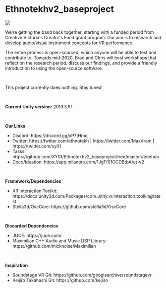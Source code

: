 # Ethnotekhv2_baseproject

<img src="http://www.ethnotekh.com/wp-content/uploads/2014/09/ET-No-Eveil2.jpg">

We're getting the band back together, starting with a funded period from Creative Victoria's Creator's Fund grant program. Our aim is to research and develop audio/visual instrument concepts for VR performance.

The entire process is open-sourced, which anyone will be able to test and contribute to. Towards mid-2020, Brad and Chris will host workshops that reflect on the research period, discuss our findings, and provide a friendly introduction to using the open-source software.

<p>&nbsp</p>

This project currently does nothing. Stay tuned!

<p>&nbsp</p>

<strong>Current Unity version:</strong> 2019.3.5f

<p>&nbsp</p>

<strong>Our Links</strong>
<ul>
  <li>Discord: https://discord.gg/xP7tHmq</li>
  <li>Twitter: https://twitter.com/ethnotekh | https://twitter.com/MaxVram | https://twitter.com/xy01
  <li>Tasks: https://github.com/XY01/Ethnotekhv2_baseproject/tree/master#zenhub</li>
  <li>Doco/Ideation: https://app.milanote.com/1JgTf01GCDBtbA/et-v2 </li>
</ul>

<p>&nbsp</p>

<strong>Framework/Dependencies</strong>
<ul>
  <li>XR Interaction Toolkit: https://docs.unity3d.com/Packages/com.unity.xr.interaction.toolkit@latest</li>
  <li>Stella3d/OscCore: https://github.com/stella3d/OscCore</li>
</ul>

<p>&nbsp</p>

<strong>Discarded Dependencies</strong>
<ul>
  <li>JUCE: https://juce.com/</li>
  <li>Maximilian C++ Audio and Music DSP Library: https://github.com/micknoise/Maximilian</li>
</ul>

<p>&nbsp</p>

<strong>Inspiration</strong>
<ul>
  <li>Soundstage VR Git: https://github.com/googlearchive/soundstagevr</li>
  <li>Keijiro Takahashi Git: https://github.com/keijiro</li>
</ul>
